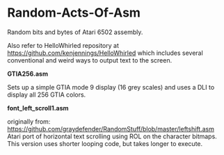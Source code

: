 # Random-Acts-Of-Asm
Random bits and bytes of Atari 6502 assembly.

Also refer to HelloWhirled repository at https://github.com/kenjennings/HelloWhirled which includes several conventional and weird ways to output text to the screen.

**GTIA256.asm**

Sets up a simple GTIA mode 9 display (16 grey scales) and uses a DLI to display all 256 GTIA colors.

**font_left_scroll1.asm**

originally from:
https://github.com/graydefender/RandomStuff/blob/master/leftshift.asm
Atari port of horizontal text scrolling using ROL on the character bitmaps.
This version uses shorter looping code, but takes longer to execute.
